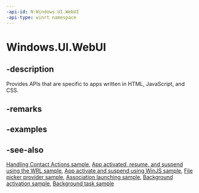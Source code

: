 ```yaml
---
-api-id: N:Windows.UI.WebUI
-api-type: winrt namespace
---
```


# Windows.UI.WebUI

## -description

Provides APIs that are specific to apps written in HTML, JavaScript, and CSS.

## -remarks

## -examples

## -see-also

[Handling Contact Actions sample](https://github.com/microsoftarchive/msdn-code-gallery-microsoft/tree/master/Official%20Windows%20Platform%20Sample/Windows%208.1%20Store%20app%20samples/99866-Windows%208.1%20Store%20app%20samples/Handling%20Contact%20Actions), [App activated, resume, and suspend using the WRL sample](https://github.com/microsoftarchive/msdn-code-gallery-microsoft/tree/master/Official%20Windows%20Platform%20Sample/Windows%208%20app%20samples/%5BJavaScript%5D-Windows%208%20app%20samples/JavaScript/Windows%208%20app%20samples/App%20activated%2C%20resume%2C%20and%20suspend%20using%20the%20WRL%20%20sample%20(Windows%208)/JavaScript), [App activate and suspend using WinJS sample](https://github.com/microsoftarchive/msdn-code-gallery-microsoft/tree/master/Official%20Windows%20Platform%20Sample/Windows%208.1%20Store%20app%20samples/99866-Windows%208.1%20Store%20app%20samples/App%20activate%20and%20suspend%20using%20WinJS%20sample/JavaScript), [File picker provider sample](https://github.com/Microsoft/Windows-universal-samples/tree/master/Samples/FilePickerContracts), [Association launching sample](https://github.com/Microsoft/Windows-universal-samples/tree/master/Samples/AssociationLaunching), [Background activation sample](https://github.com/Microsoft/Windows-universal-samples/tree/master/Samples/BackgroundActivation), [Background task sample](https://github.com/Microsoft/Windows-universal-samples/tree/master/Samples/BackgroundTask)

